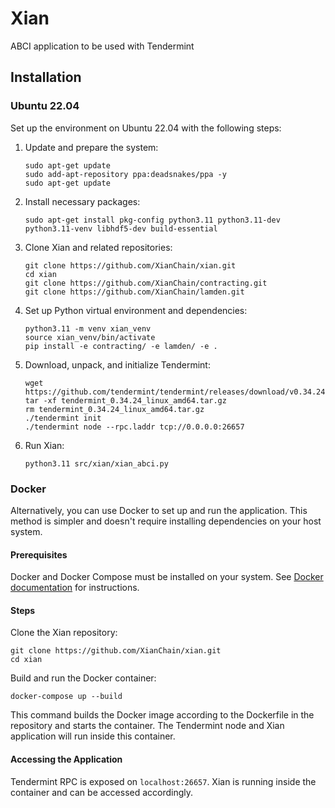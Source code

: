# Xian
ABCI application to be used with Tendermint

## Installation
### Ubuntu 22.04

Set up the environment on Ubuntu 22.04 with the following steps:

1. Update and prepare the system:
    ```
    sudo apt-get update
    sudo add-apt-repository ppa:deadsnakes/ppa -y
    sudo apt-get update
    ```

2. Install necessary packages:
    ```
    sudo apt-get install pkg-config python3.11 python3.11-dev python3.11-venv libhdf5-dev build-essential
    ```

3. Clone Xian and related repositories:
    ```
    git clone https://github.com/XianChain/xian.git
    cd xian
    git clone https://github.com/XianChain/contracting.git
    git clone https://github.com/XianChain/lamden.git
    ```

4. Set up Python virtual environment and dependencies:
    ```
    python3.11 -m venv xian_venv
    source xian_venv/bin/activate
    pip install -e contracting/ -e lamden/ -e .
    ```

5. Download, unpack, and initialize Tendermint:
    ```
    wget https://github.com/tendermint/tendermint/releases/download/v0.34.24/tendermint_0.34.24_linux_amd64.tar.gz
    tar -xf tendermint_0.34.24_linux_amd64.tar.gz
    rm tendermint_0.34.24_linux_amd64.tar.gz
    ./tendermint init
    ./tendermint node --rpc.laddr tcp://0.0.0.0:26657
    ```

6. Run Xian:
    ```
    python3.11 src/xian/xian_abci.py
    ```

### Docker

Alternatively, you can use Docker to set up and run the application. This method is simpler and doesn't require installing dependencies on your host system.

#### Prerequisites

Docker and Docker Compose must be installed on your system. See [Docker documentation](https://docs.docker.com/get-docker/) for instructions.

#### Steps

Clone the Xian repository:

```
git clone https://github.com/XianChain/xian.git
cd xian
```

Build and run the Docker container:

```
docker-compose up --build
```

This command builds the Docker image according to the Dockerfile in the repository and starts the container. The Tendermint node and Xian application will run inside this container.

#### Accessing the Application

Tendermint RPC is exposed on `localhost:26657`.
Xian is running inside the container and can be accessed accordingly.